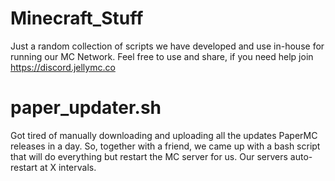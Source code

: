 # Minecraft_Stuff
Just a random collection of scripts we have developed and use in-house for running our MC Network. Feel free to use and share, if you need help join https://discord.jellymc.co


# paper_updater.sh
Got tired of manually downloading and uploading all the updates PaperMC releases in a day. So, together with a friend, we came up with a bash script that will do everything but restart the MC server for us. Our servers auto-restart at X intervals.
